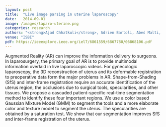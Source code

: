 ```yaml
---
layout: post
title:  "Live image parsing in uterine laparoscopy"
date:   2014-09-01
image: /images/laparo-uterine.png
categories: research
authors: "<strong>Ajad Chhatkuli</strong>, Adrien Bartoli, Abed Malti, Toby Collins"
venue: "ISBI"
pdf: https://ieeexplore.ieee.org/iel7/6861559/6867780/06868106.pdf
---
```

Augmented Reality (AR) can improve the information delivery to surgeons. In laparosurgery, the primary goal of AR is to provide multimodal information overlaid in live laparoscopic videos. For gynecologic laparoscopy, the 3D reconstruction of uterus and its deformable registration to preoperative data form the major problems in AR. Shape-from-Shading (SfS) and inter-frame registration require an accurate identification of the uterus region, the occlusions due to surgical tools, specularities, and other tissues. We propose a cascaded patient-specific real-time segmentation method to identify these four important regions. We use a color based Gaussian Mixture Model (GMM) to segment the tools and a more elaborate color and texture model to segment the uterus. The specularities are obtained by a saturation test. We show that our segmentation improves SfS and inter-frame registration of the uterus.
